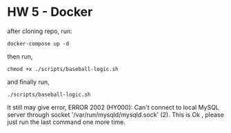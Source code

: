 # HW 5 - Docker

after cloning repo, run:

```
docker-compose up -d
```

then run,

```
chmod +x ./scripts/baseball-logic.sh
```

and finally run,

```
./scripts/baseball-logic.sh
```

It still may give error, ERROR 2002 (HY000): Can't connect to local MySQL server through socket '/var/run/mysqld/mysqld.sock' (2). This is Ok , please just run the last command one more time.
